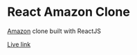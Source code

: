 # React Amazon Clone

[Amazon](https://www.amazon.com/) clone built with ReactJS

[Live link](https://react-amazon-clone-stripe.herokuapp.com/)
